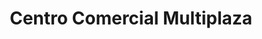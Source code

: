 ---
title: "Centro Comercial Multiplaza"
url: /antiguo-cuscatlan/centro-comercial-multiplaza/
shop: centro comercial
---